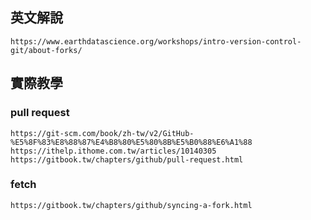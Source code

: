 ## 英文解說
```
https://www.earthdatascience.org/workshops/intro-version-control-git/about-forks/
```
## 實際教學
### pull request
```
https://git-scm.com/book/zh-tw/v2/GitHub-%E5%8F%83%E8%88%87%E4%B8%80%E5%80%8B%E5%B0%88%E6%A1%88
https://ithelp.ithome.com.tw/articles/10140305
https://gitbook.tw/chapters/github/pull-request.html
```
### fetch
```
https://gitbook.tw/chapters/github/syncing-a-fork.html
```
